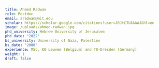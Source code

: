 ```yaml
---
title: Ahmed Radwan
role: Postdoc
email: aradwan@mit.edu
scholar: https://scholar.google.com/citations?user=JRJtCTUAAAAJ&hl=en
image: /uploads/ahmed-radwan.jpg
phd_university: Hebrew University of Jerusalem
phd_date: "2022"
bs_university: University of Gaza, Palestine
bs_date: "2008"
experience: MSc, KU Leuven (Belgium) and TU-Dresden (Germany)
weight: 1
draft: false
---
```

